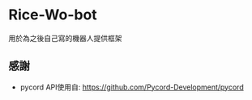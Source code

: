 # Rice-Wo-bot
 
用於為之後自己寫的機器人提供框架

## 感謝
    
- pycord API使用自: https://github.com/Pycord-Development/pycord
